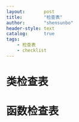 ```yaml
---
layout:       post
title:        "检查表"
author:       "shensunbo"
header-style: text
catalog:      true
tags:
    - 检查表
    - checklist
---
```

# 类检查表

# 函数检查表  
